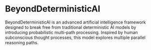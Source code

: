 # BeyondDeterministicAI
BeyondDeterministicAI is an advanced artificial intelligence framework designed to break free from traditional deterministic AI models by introducing probabilistic multi-path processing. Inspired by human subconscious thought processes, this model explores multiple parallel reasoning paths.
